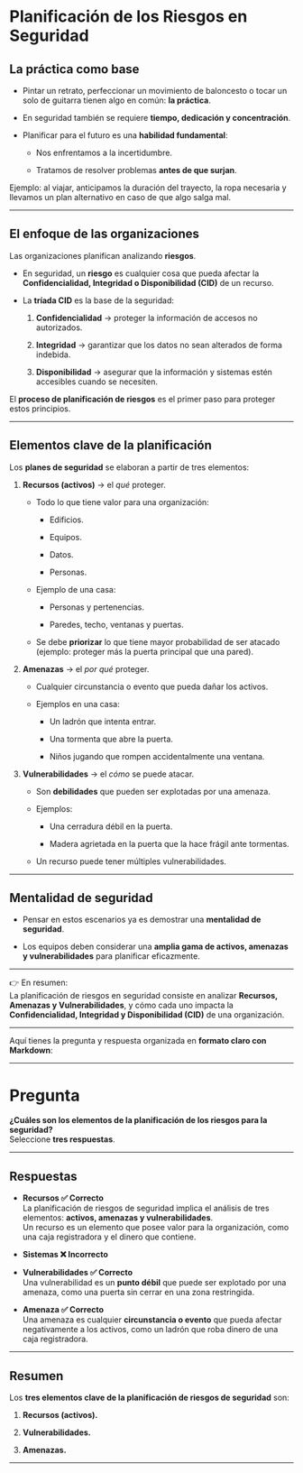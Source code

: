 
# Planificación de los Riesgos en Seguridad

## La práctica como base

- Pintar un retrato, perfeccionar un movimiento de baloncesto o tocar un solo de guitarra tienen algo en común: **la práctica**.
    
- En seguridad también se requiere **tiempo, dedicación y concentración**.
    
- Planificar para el futuro es una **habilidad fundamental**:
    
    - Nos enfrentamos a la incertidumbre.
        
    - Tratamos de resolver problemas **antes de que surjan**.
        

Ejemplo: al viajar, anticipamos la duración del trayecto, la ropa necesaria y llevamos un plan alternativo en caso de que algo salga mal.

---

## El enfoque de las organizaciones

Las organizaciones planifican analizando **riesgos**.

- En seguridad, un **riesgo** es cualquier cosa que pueda afectar la **Confidencialidad, Integridad o Disponibilidad (CID)** de un recurso.
    
- La **tríada CID** es la base de la seguridad:
    
    1. **Confidencialidad** → proteger la información de accesos no autorizados.
        
    2. **Integridad** → garantizar que los datos no sean alterados de forma indebida.
        
    3. **Disponibilidad** → asegurar que la información y sistemas estén accesibles cuando se necesiten.
        

El **proceso de planificación de riesgos** es el primer paso para proteger estos principios.

---

## Elementos clave de la planificación

Los **planes de seguridad** se elaboran a partir de tres elementos:

1. **Recursos (activos)** → el _qué_ proteger.
    
    - Todo lo que tiene valor para una organización:
        
        - Edificios.
            
        - Equipos.
            
        - Datos.
            
        - Personas.
            
    - Ejemplo de una casa:
        
        - Personas y pertenencias.
            
        - Paredes, techo, ventanas y puertas.
            
    - Se debe **priorizar** lo que tiene mayor probabilidad de ser atacado (ejemplo: proteger más la puerta principal que una pared).
        
2. **Amenazas** → el _por qué_ proteger.
    
    - Cualquier circunstancia o evento que pueda dañar los activos.
        
    - Ejemplos en una casa:
        
        - Un ladrón que intenta entrar.
            
        - Una tormenta que abre la puerta.
            
        - Niños jugando que rompen accidentalmente una ventana.
            
3. **Vulnerabilidades** → el _cómo_ se puede atacar.
    
    - Son **debilidades** que pueden ser explotadas por una amenaza.
        
    - Ejemplos:
        
        - Una cerradura débil en la puerta.
            
        - Madera agrietada en la puerta que la hace frágil ante tormentas.
            
    - Un recurso puede tener múltiples vulnerabilidades.
        

---

## Mentalidad de seguridad

- Pensar en estos escenarios ya es demostrar una **mentalidad de seguridad**.
    
- Los equipos deben considerar una **amplia gama de activos, amenazas y vulnerabilidades** para planificar eficazmente.
    

---

👉 En resumen:  
La planificación de riesgos en seguridad consiste en analizar **Recursos, Amenazas y Vulnerabilidades**, y cómo cada uno impacta la **Confidencialidad, Integridad y Disponibilidad (CID)** de una organización.

---

Aquí tienes la pregunta y respuesta organizada en **formato claro con Markdown**:

---

# Pregunta

**¿Cuáles son los elementos de la planificación de los riesgos para la seguridad?**  
Seleccione **tres respuestas**.

---

## Respuestas

- **Recursos ✅ Correcto**  
    La planificación de riesgos de seguridad implica el análisis de tres elementos: **activos, amenazas y vulnerabilidades**.  
    Un recurso es un elemento que posee valor para la organización, como una caja registradora y el dinero que contiene.
    
- **Sistemas ❌ Incorrecto**
    
- **Vulnerabilidades ✅ Correcto**  
    Una vulnerabilidad es un **punto débil** que puede ser explotado por una amenaza, como una puerta sin cerrar en una zona restringida.
    
- **Amenaza ✅ Correcto**  
    Una amenaza es cualquier **circunstancia o evento** que pueda afectar negativamente a los activos, como un ladrón que roba dinero de una caja registradora.
    

---

## Resumen

Los **tres elementos clave de la planificación de riesgos de seguridad** son:

1. **Recursos (activos).**
    
2. **Vulnerabilidades.**
    
3. **Amenazas.**
    

---

